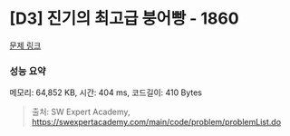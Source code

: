 # [D3] 진기의 최고급 붕어빵 - 1860 

[문제 링크](https://swexpertacademy.com/main/code/problem/problemDetail.do?contestProbId=AV5LsaaqDzYDFAXc) 

### 성능 요약

메모리: 64,852 KB, 시간: 404 ms, 코드길이: 410 Bytes



> 출처: SW Expert Academy, https://swexpertacademy.com/main/code/problem/problemList.do